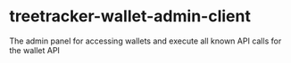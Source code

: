# treetracker-wallet-admin-client
The admin panel for accessing wallets and execute all known API calls for the wallet API
